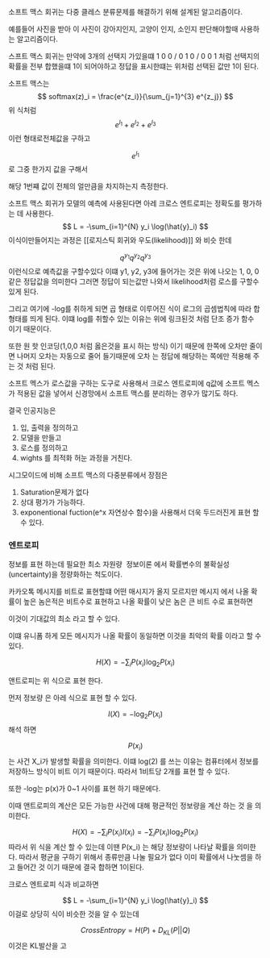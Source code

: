 소프트 맥스 회귀는 다중 클레스 분류문제를 해결하기 위해 설계된 알고리즘이다.

예를들어 사진을 받아 이 사진이 강아지인지, 고양이 인지, 소인지 판단해야할때 사용하는 알고리즘이다.

스프트 맥스 회귀는
만약에 3개의 선택지 가있을떄
1 0 0 / 0 1 0 / 0 0 1 처럼 선택지의 확률을 전부 합했을떄 1이 되어야하고 
정답을 표시한떄는 위처럼 선택된 값만 1이 된다.

소프트 맥스는 
$$
softmax(z)_i = \frac{e^{z_i}}{\sum_{j=1}^{3} e^{z_j}}
$$
위 식처럼
$$
e^{l_1} + e^{l_2} + e^{l_3}
$$
이런 형태로전체값을 구하고

$$
e^{l_1}
$$
로 그중 한가지 값을 구해서

해당 1번쨰 값이 전체의 얼만큼을 차지하는지 측정한다.


소프트 맥스 회귀가 모델의 예측에 사용된다면
아레 크로스 엔트로피는 정확도를 평가하는 데 사용한다.
$$
L = -\sum_{i=1}^{N} y_i \log(\hat{y}_i)
$$
이식이만들어지는 과정은 [[로지스틱 회귀와 우도(likelihood)]] 와 비슷 한데

$$
q^{y_1} q^{y_2} q^{y_3}
$$
이런식으로 예측값을 구할수있다
이떄 y1, y2, y3에 들어가는 것은 위에 나오는 1, 0, 0 같은 정답값을 의미한다
그러면 정답이 되는값만 나와서 likelihood처럼 로스를 구할수 있게 된다.

그리고 여기에  -log를 취하게 되면
곱 형태로 이루어진 식이 로그의 곱셈법칙에 따라 합형태를 띄게 된다.  이떄 log를 취할수 있는 이유는  위에 링크된것 처럼 단조 증가 함수 이기 때문이다.

또한 원 핫 인코딩(1,0,0 처럼 옳은것을 표시 하는 방식) 이기 때문에 한쪽에 오차만 줄이면 나머지 오차는 자동으로 줄어 들기때문에 오차 는 정답에 해당하는 쪽에만 적용해 주는 것 처럼 된다.


소프트 멕스가 로스값을 구하는 도구로 사용해서
크로스 엔트로피에 q값에 소프트 멕스가 적용된 값을 넣어서 신경망에서 소프트 맥스를 분리하는 경우가 많기도 하다.


결국 인공지능은
1. 입, 출력을 정의하고
2. 모델을 만들고
3. 로스를 정의하고
4. wights 를 최적화
허눈 과정을 거친다.


시그모이드에 비해 소프트 맥스의 다중분류에서 장점은
1. Saturation문제가 없다
2. 상대 평가가 가능하다.
3. exponentional fuction(e^x 자연상수 함수)을 사용해서 더욱 두드러진게 표현 할수 있다.


### 엔트로피
정보를 표현 하는데 필요한 최소 자원량
 정보이론 에서 확률변수의 불확실성(uncertainty)을 정량화하는 척도이다.


카카오톡 메시지를 비트로 표현할떄 어떤 매시지가 올지 모르지만
메시지 에서 나올 확률이 높은 놈은적은 비트수로 표현하고
나올 확률이 낮은 놈은 큰 비트 수로 표현하면

이것이 기대값의 최소 라고 할 수 있다.

이떄 유니폼 하게 모든 메시지가 나올 확률이 동일하면
이것을 최악의 확률 이라고 할 수 있다.

$$
H(X) = -\sum_{i} P(x_i) \log_2 P(x_i)
$$

앤트로피는 위 식으로 표현 한다.

먼저 정보량 은 아레 식으로 표현 할 수 있다.

$$
I(X) = -\log_2 P(x_i)
$$
해석 하면

$$
P(x_i)
$$
는 사건 X_i가 발생할 확률을 의미한다.
이떄 log(2) 를 쓰는 이유는 컴퓨터에서 정보를 저장하느 방식이 비트 이기 때문이다.
따라서 1비트당 2개를 표현 할 수 있다.

또한 -log는 p(x)가 0~1 사이를 표현 하기 때문에다.

이때 앤트로피의 계산은 모든 가능한 사건에 대해 평균적인 정보량을 계산 하는 것 을 의미한다.

$$
H(X) = -\sum_{i} P(x_i) I(x_i) = -\sum_{i} P(x_i) \log_2 P(x_i)
$$
따라서 위 식을 계산 할 수 있는데
이땐 P(x_i) 는 해당 정보량이 나타날 확률을 의미한다.
따라서 평균을 구하기 위해서 종류만큼 나눌 필요가 없다 이미 확률에서 나눗셈을 하고 들어간 것 이기 때문에
결국 합하면 1이된다.

크로스 엔트로피 식과 비교하면

$$
L = -\sum_{i=1}^{N} y_i \log(\hat{y}_i)
$$
이걸로 상당히 식이 비슷한 것을 알 수 있는데

$$
CrossEntropy = H(P) + D_{KL}(P||Q)
$$
이것은 KL발산을 고